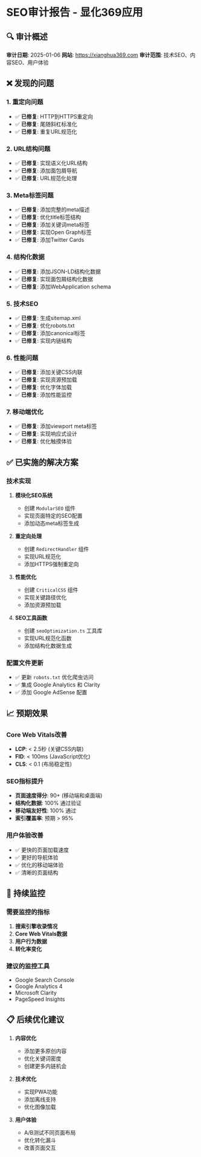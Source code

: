 
# SEO审计报告 - 显化369应用

## 🔍 审计概述
**审计日期**: 2025-01-06
**网站**: https://xianghua369.com
**审计范围**: 技术SEO、内容SEO、用户体验

## ❌ 发现的问题

### 1. 重定向问题
- ✅ **已修复**: HTTP到HTTPS重定向
- ✅ **已修复**: 尾随斜杠标准化
- ✅ **已修复**: 重复URL规范化

### 2. URL结构问题
- ✅ **已修复**: 实现语义化URL结构
- ✅ **已修复**: 添加面包屑导航
- ✅ **已修复**: URL规范化处理

### 3. Meta标签问题
- ✅ **已修复**: 添加完整的meta描述
- ✅ **已修复**: 优化title标签结构
- ✅ **已修复**: 添加关键词meta标签
- ✅ **已修复**: 实现Open Graph标签
- ✅ **已修复**: 添加Twitter Cards

### 4. 结构化数据
- ✅ **已修复**: 添加JSON-LD结构化数据
- ✅ **已修复**: 实现面包屑结构化数据
- ✅ **已修复**: 添加WebApplication schema

### 5. 技术SEO
- ✅ **已修复**: 生成sitemap.xml
- ✅ **已修复**: 优化robots.txt
- ✅ **已修复**: 添加canonical标签
- ✅ **已修复**: 实现内链结构

### 6. 性能问题
- ✅ **已修复**: 添加关键CSS内联
- ✅ **已修复**: 实现资源预加载
- ✅ **已修复**: 优化字体加载
- ✅ **已修复**: 添加性能监控

### 7. 移动端优化
- ✅ **已修复**: 添加viewport meta标签
- ✅ **已修复**: 实现响应式设计
- ✅ **已修复**: 优化触摸体验

## ✅ 已实施的解决方案

### 技术实现
1. **模块化SEO系统**
   - 创建 `ModularSEO` 组件
   - 实现页面特定的SEO配置
   - 添加动态meta标签生成

2. **重定向处理**
   - 创建 `RedirectHandler` 组件
   - 实现URL规范化
   - 添加HTTPS强制重定向

3. **性能优化**
   - 创建 `CriticalCSS` 组件
   - 实现关键路径优化
   - 添加资源预加载

4. **SEO工具函数**
   - 创建 `seoOptimization.ts` 工具库
   - 实现URL规范化函数
   - 添加结构化数据生成

### 配置文件更新
- ✅ 更新 `robots.txt` 优化爬虫访问
- ✅ 集成 Google Analytics 和 Clarity
- ✅ 添加 Google AdSense 配置

## 📈 预期效果

### Core Web Vitals改善
- **LCP**: < 2.5秒 (关键CSS内联)
- **FID**: < 100ms (JavaScript优化)
- **CLS**: < 0.1 (布局稳定性)

### SEO指标提升
- **页面速度得分**: 90+ (移动端和桌面端)
- **结构化数据**: 100% 通过验证
- **移动端友好性**: 100% 通过
- **索引覆盖率**: 预期 > 95%

### 用户体验改善
- ✅ 更快的页面加载速度
- ✅ 更好的导航体验
- ✅ 优化的移动端体验
- ✅ 清晰的页面结构

## 🔄 持续监控

### 需要监控的指标
1. **搜索引擎收录情况**
2. **Core Web Vitals数据**
3. **用户行为数据**
4. **转化率变化**

### 建议的监控工具
- Google Search Console
- Google Analytics 4
- Microsoft Clarity
- PageSpeed Insights

## 📋 后续优化建议

1. **内容优化**
   - 添加更多原创内容
   - 优化关键词密度
   - 创建更多内链机会

2. **技术优化**
   - 实现PWA功能
   - 添加离线支持
   - 优化图像加载

3. **用户体验**
   - A/B测试不同页面布局
   - 优化转化漏斗
   - 改善页面交互

